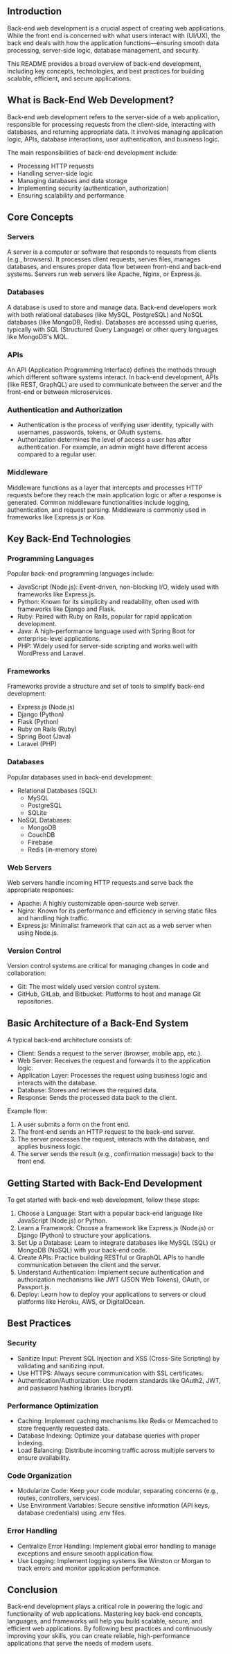 ## Introduction

Back-end web development is a crucial aspect of creating web applications. While the front end is concerned with what users interact with (UI/UX), the back end deals with how the application functions—ensuring smooth data processing, server-side logic, database management, and security.

This README provides a broad overview of back-end development, including key concepts, technologies, and best practices for building scalable, efficient, and secure applications.

## What is Back-End Web Development?

Back-end web development refers to the server-side of a web application, responsible for processing requests from the client-side, interacting with databases, and returning appropriate data. It involves managing application logic, APIs, database interactions, user authentication, and business logic.

The main responsibilities of back-end development include:

* Processing HTTP requests
* Handling server-side logic
* Managing databases and data storage
* Implementing security (authentication, authorization)
* Ensuring scalability and performance

## Core Concepts

### Servers

A server is a computer or software that responds to requests from clients (e.g., browsers). It processes client requests, serves files, manages databases, and ensures proper data flow between front-end and back-end systems. Servers run web servers like Apache, Nginx, or Express.js.

### Databases

A database is used to store and manage data. Back-end developers work with both relational databases (like MySQL, PostgreSQL) and NoSQL databases (like MongoDB, Redis). Databases are accessed using queries, typically with SQL (Structured Query Language) or other query languages like MongoDB's MQL.

### APIs

An API (Application Programming Interface) defines the methods through which different software systems interact. In back-end development, APIs (like REST, GraphQL) are used to communicate between the server and the front-end or between microservices.

### Authentication and Authorization

* Authentication is the process of verifying user identity, typically with usernames, passwords, tokens, or OAuth systems.
* Authorization determines the level of access a user has after authentication. For example, an admin might have different access compared to a regular user.

### Middleware

Middleware functions as a layer that intercepts and processes HTTP requests before they reach the main application logic or after a response is generated. Common middleware functionalities include logging, authentication, and request parsing. Middleware is commonly used in frameworks like Express.js or Koa.

## Key Back-End Technologies

### Programming Languages

Popular back-end programming languages include:

* JavaScript (Node.js): Event-driven, non-blocking I/O, widely used with frameworks like Express.js.
* Python: Known for its simplicity and readability, often used with frameworks like Django and Flask.
* Ruby: Paired with Ruby on Rails, popular for rapid application development.
* Java: A high-performance language used with Spring Boot for enterprise-level applications.
* PHP: Widely used for server-side scripting and works well with WordPress and Laravel.

### Frameworks

Frameworks provide a structure and set of tools to simplify back-end development:

* Express.js (Node.js)
* Django (Python)
* Flask (Python)
* Ruby on Rails (Ruby)
* Spring Boot (Java)
* Laravel (PHP)

### Databases

Popular databases used in back-end development:

* Relational Databases (SQL):
    * MySQL
    * PostgreSQL
    * SQLite
* NoSQL Databases:
    * MongoDB
    * CouchDB
    * Firebase
    * Redis (in-memory store)

### Web Servers

Web servers handle incoming HTTP requests and serve back the appropriate responses:

* Apache: A highly customizable open-source web server.
* Nginx: Known for its performance and efficiency in serving static files and handling high traffic.
* Express.js: Minimalist framework that can act as a web server when using Node.js.

### Version Control

Version control systems are critical for managing changes in code and collaboration:

* Git: The most widely used version control system.
* GitHub, GitLab, and Bitbucket: Platforms to host and manage Git repositories.

## Basic Architecture of a Back-End System

A typical back-end architecture consists of:

* Client: Sends a request to the server (browser, mobile app, etc.).
* Web Server: Receives the request and forwards it to the application logic.
* Application Layer: Processes the request using business logic and interacts with the database.
* Database: Stores and retrieves the required data.
* Response: Sends the processed data back to the client.

Example flow:

1. A user submits a form on the front end.
2. The front-end sends an HTTP request to the back-end server.
3. The server processes the request, interacts with the database, and applies business logic.
4. The server sends the result (e.g., confirmation message) back to the front end.

## Getting Started with Back-End Development

To get started with back-end web development, follow these steps:

1. Choose a Language: Start with a popular back-end language like JavaScript (Node.js) or Python.
2. Learn a Framework: Choose a framework like Express.js (Node.js) or Django (Python) to structure your applications.
3. Set Up a Database: Learn to integrate databases like MySQL (SQL) or MongoDB (NoSQL) with your back-end code.
4. Create APIs: Practice building RESTful or GraphQL APIs to handle communication between the client and the server.
5. Understand Authentication: Implement secure authentication and authorization mechanisms like JWT (JSON Web Tokens), OAuth, or Passport.js.
6. Deploy: Learn how to deploy your applications to servers or cloud platforms like Heroku, AWS, or DigitalOcean.

## Best Practices

### Security

* Sanitize Input: Prevent SQL Injection and XSS (Cross-Site Scripting) by validating and sanitizing input.
* Use HTTPS: Always secure communication with SSL certificates.
* Authentication/Authorization: Use modern standards like OAuth2, JWT, and password hashing libraries (bcrypt).

### Performance Optimization

* Caching: Implement caching mechanisms like Redis or Memcached to store frequently requested data.
* Database Indexing: Optimize your database queries with proper indexing.
* Load Balancing: Distribute incoming traffic across multiple servers to ensure availability.

### Code Organization

* Modularize Code: Keep your code modular, separating concerns (e.g., routes, controllers, services).
* Use Environment Variables: Secure sensitive information (API keys, database credentials) using .env files.

### Error Handling

* Centralize Error Handling: Implement global error handling to manage exceptions and ensure smooth application flow.
* Use Logging: Implement logging systems like Winston or Morgan to track errors and monitor application performance.

## Conclusion

Back-end development plays a critical role in powering the logic and functionality of web applications. Mastering key back-end concepts, languages, and frameworks will help you build scalable, secure, and efficient web applications. By following best practices and continuously improving your skills, you can create reliable, high-performance applications that serve the needs of modern users.
